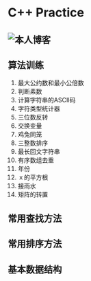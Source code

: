 # C++ Practice
## ![本人博客](https://blog.csdn.net/He3he3he/article/details/102248368)

## 算法训练
1.  最大公约数和最小公倍数
2.  判断素数
3.  计算字符串的ASCII码
4.  字符类型统计器
5.  三位数反转
6.  交换变量
7.  鸡兔同笼
8.  三整数排序
9.  最长回文字符串
10. 有序数组去重
11. 年份
12. ｘ的平方根
13. 接雨水
14. 矩阵的转置

## 常用查找方法

## 常用排序方法

## 基本数据结构
